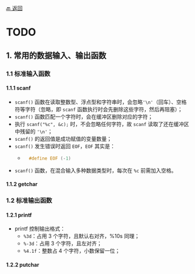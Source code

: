 [🔙 返回](../README.md)
# TODO

## 1. 常用的数据输入、输出函数
### 1.1 标准输入函数
#### 1.1.1 scanf
  - `scanf()` 函数在读取整数型、浮点型和字符串时，会忽略`'\n'`（回车）、空格符等字符（忽略，即 `scanf` 函数执行时会先删除这些字符，然后再阻塞）；
  - `scanf()` 函数匹配一个字符时，会在缓冲区删除对应的字符；
  - 执行 `scanf("%c", &c);` 时，不会忽略任何字符，故 `scanf` 读取了还在缓冲区中残留的 `'\n'`；
  - `scanf()` 的返回值是成功赋值的变量数量；
  - `scanf()` 发生错误时返回 `EOF`，`EOF` 其实是：
    - ``` C
        #define EOF (-1) 
      ```
  - `scanf()` 函数，在混合输入多种数据类型时，每次在 `%c` 前需加入空格。
  
#### 1.1.2 getchar

### 1.2 标准输出函数
#### 1.2.1 printf
  - printf 控制输出格式：
    - `%3d`：占用 3 个字符，且默认右对齐，%10s 同理；
    - `%-3d`：占用 3 个字符，且左对齐；
    - `%4.1f`：整数占 4 个字符，小数保留一位；
#### 1.2.2 putchar
